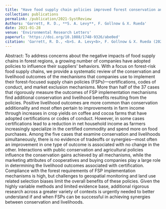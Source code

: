```yaml
---
title: "Have food supply chain policies improved forest conservation and rural livelihoods? A systematic review"
collection: publications
permalink: /publication/2021-SystReview
Authors: 'Garrett, R. D., **S. A. Levy**, F. Gollnow & X. Rueda'
date: 2021-01-28
venue: 'Environmental Research Letters'
paperurl: 'https://doi.org/10.1088/1748-9326/abe0ed'
citation: 'Garrett, R. D., <b>S. A. Levy<b>, F. Gollnow & X. Rueda (2021). &quot;Have food supply chain policies improved forest conservation and rural livelihoods? A systematic review.&quot; <i>Environmental Research Letters</i>. 16.'
---
```

Abstract: To address concerns about the negative impacts of food supply chains in forest regions, a growing number of companies have adopted policies to influence their suppliers' behaviors. With a focus on forest-risk food supply chains, we provide a systematic review of the conservation and livelihood outcomes of the mechanisms that companies use to implement their forest-focused supply chain policies (FSPs)—certifications, codes of conduct, and market exclusion mechanisms. More than half of the 37 cases that rigorously measure the outcomes of FSP implementation mechanisms find additional conservation and livelihood benefits resulting from the policies. Positive livelihood outcomes are more common than conservation additionality and most often pertain to improvements in farm income through increases in crop yields on coffee and cocoa farms that have adopted certifications or codes of conduct. However, in some cases certifications lead to a reduction in net household income as farmers increasingly specialize in the certified commodity and spend more on food purchases. Among the five cases that examine conservation and livelihoods simultaneously, there is no evidence of tradeoffs or synergies—most often an improvement in one type of outcome is associated with no change in the other. Interactions with public conservation and agricultural policies influence the conservation gains achieved by all mechanisms, while the marketing attributes of cooperatives and buying companies play a large role in determining the livelihood outcomes associated with certification. Compliance with the forest requirements of FSP implementation mechanisms is high, but challenges to geospatial monitoring and land use related selection biases limit the overall benefits of these policies. Given the highly variable methods and limited evidence base, additional rigorous research across a greater variety of contexts is urgently needed to better understand if and when FSPs can be successful in achieving synergies between conservation and livelihoods. 
